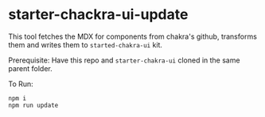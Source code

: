 # starter-chackra-ui-update

This tool fetches the MDX for components from chakra's github, transforms them and writes them to `started-chakra-ui` kit.

Prerequisite:
Have this repo and `starter-chakra-ui` cloned in the same parent folder.

To Run:
```
npm i
npm run update
```
